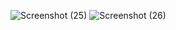 ![Screenshot (25)](https://github.com/user-attachments/assets/c838e050-cd15-4637-8d7a-9be23e4370ad)
![Screenshot (26)](https://github.com/user-attachments/assets/4b8d4c1b-6266-45ad-aa0c-317bcff35aba)
